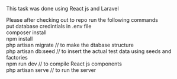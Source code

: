 This task was done using React js and Laravel 

Please after checking out to repo run the following commands <br>
put database credintials in .env file <br>
composer install <br>
npm install<br>
php artisan migrate // to make the dtabase structure<br>
php artisan db:seed // to insert the actual test data using seeds and factories <br>
npm run dev // to compile React js components <br>
php artisan serve // to run the server<br>


